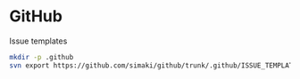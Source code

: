 # GitHub

Issue templates

```sh
mkdir -p .github
svn export https://github.com/simaki/github/trunk/.github/ISSUE_TEMPLATE .github/ISSUE_TEMPLATE
```
